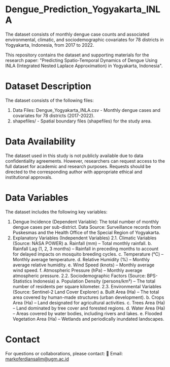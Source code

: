 # Dengue_Prediction_Yogyakarta_INLA
The dataset consists of monthly dengue case counts and associated environmental, climatic, and sociodemographic covariates for 78 districts in Yogyakarta, Indonesia, from 2017 to 2022.

This repository contains the dataset and supporting materials for the research paper:
"Predicting Spatio-Temporal Dynamics of Dengue Using INLA (Integrated Nested Laplace Approximation) in Yogyakarta, Indonesia".

# Dataset Description
The dataset consists of the following files:
1. Data Files: Dengue_Yogyakarta_INLA.csv - Monthly dengue cases and covariates for 78 districts (2017-2022).
2. shapefiles/ - Spatial boundary files (shapefiles) for the study area.

# Data Availability
The dataset used in this study is not publicly available due to data confidentiality agreements. However, researchers can request access to the full dataset for academic and research purposes. Requests should be directed to the corresponding author with appropriate ethical and institutional approvals.

# Data Variables
The dataset includes the following key variables:
1.	Dengue Incidence (Dependent Variable): The total number of monthly dengue cases per sub-district. Data Source: Surveillance records from Puskesmas and the Health Office of the Special Region of Yogyakarta.
2.	Explanatory Variables (Independent Variables)
   2.1. Climatic Variables (Source: NASA POWER)
  	a. Rainfall (mm) – Total monthly rainfall.
  	b. Rainfall Lag (1, 2, 3 months) – Rainfall in preceding months to account for delayed impacts on mosquito breeding cycles.
  	c.	Temperature (°C) – Monthly average temperature.
  	d.	Relative Humidity (%) – Monthly average relative humidity.
  	e.	Wind Speed (knots) – Monthly average wind speed.
  	f.	Atmospheric Pressure (hPa) – Monthly average atmospheric pressure.
  	2.2. Sociodemographic Factors (Source: BPS-Statistics Indonesia)
  	a.	Population Density (persons/km²) – The total number of residents per square kilometer.
  	2.3. Environmental Variables (Source: Sentinel-2 Land Cover Explorer)
  	a.	Built Area (Ha) – The total area covered by human-made structures (urban development).
  	b.	Crops Area (Ha) – Land designated for agricultural activities.
  	c.	Trees Area (Ha) – Land dominated by tree cover and forested regions.
  	d.	Water Area (Ha) – Areas covered by water bodies, including rivers and lakes.
  	e.	Flooded Vegetation Area (Ha) – Wetlands and periodically inundated landscapes.

# Contact
For questions or collaborations, please contact:
📧 Email: markoferdiansalim@ugm.ac.id
